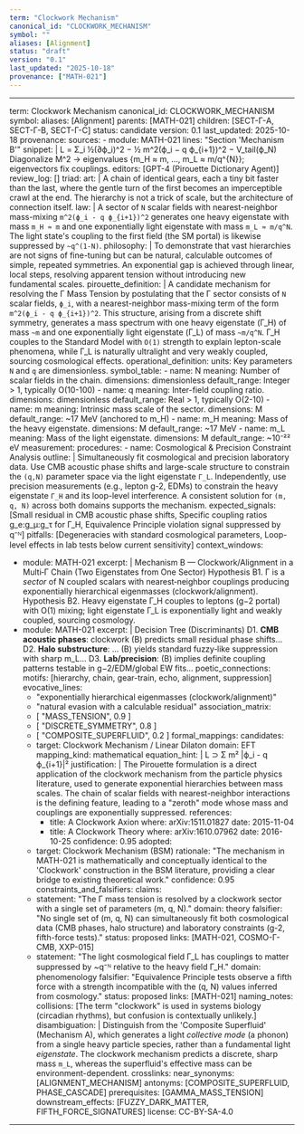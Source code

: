 ```yaml
---
term: "Clockwork Mechanism"
canonical_id: "CLOCKWORK_MECHANISM"
symbol: ""
aliases: [Alignment]
status: "draft"
version: "0.1"
last_updated: "2025-10-18"
provenance: ["MATH-021"]
---
```


---
term: Clockwork Mechanism
canonical_id: CLOCKWORK_MECHANISM
symbol: 
aliases: [Alignment]
parents: [MATH-021]
children: [SECT-Γ-A, SECT-Γ-B, SECT-Γ-C]
status: candidate
version: 0.1
last_updated: 2025-10-18
provenance:
  sources:
    - module: MATH-021
      lines: "Section 'Mechanism B'"
      snippet: |
        L = Σ_i ½(∂ϕ_i)^2 − ½ m^2(ϕ_i − q ϕ_{i+1})^2 − V_tail(ϕ_N)
        Diagonalize M^2 → eigenvalues {m_H ≈ m, …, m_L ≈ m/q^{N}}; eigenvectors fix couplings.
  editors: [GPT-4 (Pirouette Dictionary Agent)]
  review_log: []
triad:
  art: |
    A chain of identical gears, each a tiny bit faster than the last, where the gentle turn of the first becomes an imperceptible crawl at the end. The hierarchy is not a trick of scale, but the architecture of connection itself.
  law: |
    A sector of `N` scalar fields with nearest-neighbor mass-mixing `m^2(ϕ_i - q ϕ_{i+1})^2` generates one heavy eigenstate with mass `m_H ≈ m` and one exponentially light eigenstate with mass `m_L ≈ m/q^N`. The light state's coupling to the first field (the SM portal) is likewise suppressed by `~q^(1-N)`.
  philosophy: |
    To demonstrate that vast hierarchies are not signs of fine-tuning but can be natural, calculable outcomes of simple, repeated symmetries. An exponential gap is achieved through linear, local steps, resolving apparent tension without introducing new fundamental scales.
pirouette_definition: |
  A candidate mechanism for resolving the Γ Mass Tension by postulating that the Γ sector consists of `N` scalar fields, `ϕ_i`, with a nearest-neighbor mass-mixing term of the form `m^2(ϕ_i - q ϕ_{i+1})^2`. This structure, arising from a discrete shift symmetry, generates a mass spectrum with one heavy eigenstate (Γ_H) of mass `~m` and one exponentially light eigenstate (Γ_L) of mass `~m/q^N`. Γ_H couples to the Standard Model with `O(1)` strength to explain lepton-scale phenomena, while Γ_L is naturally ultralight and very weakly coupled, sourcing cosmological effects.
operational_definition:
  units: Key parameters `N` and `q` are dimensionless.
  symbol_table:
    - name: N
      meaning: Number of scalar fields in the chain.
      dimensions: dimensionless
      default_range: Integer > 1, typically O(10-100)
    - name: q
      meaning: Inter-field coupling ratio.
      dimensions: dimensionless
      default_range: Real > 1, typically O(2-10)
    - name: m
      meaning: Intrinsic mass scale of the sector.
      dimensions: M
      default_range: ~17 MeV (anchored to m_H)
    - name: m_H
      meaning: Mass of the heavy eigenstate.
      dimensions: M
      default_range: ~17 MeV
    - name: m_L
      meaning: Mass of the light eigenstate.
      dimensions: M
      default_range: ~10⁻²² eV
  measurement:
    procedures:
      - name: Cosmological & Precision Constraint Analysis
        outline: |
          Simultaneously fit cosmological and precision laboratory data. Use CMB acoustic phase shifts and large-scale structure to constrain the `(q,N)` parameter space via the light eigenstate `Γ_L`. Independently, use precision measurements (e.g., lepton g-2, EDMs) to constrain the heavy eigenstate `Γ_H` and its loop-level interference. A consistent solution for `(m, q, N)` across both domains supports the mechanism.
        expected_signals: [Small residual in CMB acoustic phase shifts, Specific coupling ratios g_e:g_μ:g_τ for Γ_H, Equivalence Principle violation signal suppressed by q⁻ᴺ]
        pitfalls: [Degeneracies with standard cosmological parameters, Loop-level effects in lab tests below current sensitivity]
context_windows:
  - module: MATH-021
    excerpt: |
      Mechanism B — Clockwork/Alignment in a Multi‑Γ Chain (Two Eigenstates from One Sector)
      Hypothesis B1. Γ is a *sector* of N coupled scalars with nearest‑neighbor couplings producing exponentially hierarchical eigenmasses (clockwork/alignment).
      Hypothesis B2. Heavy eigenstate Γ_H couples to leptons (g−2 portal) with O(1) mixing; light eigenstate Γ_L is exponentially light and weakly coupled, sourcing cosmology.
  - module: MATH-021
    excerpt: |
      Decision Tree (Discriminants)
      D1. **CMB acoustic phases**: clockwork (B) predicts small residual phase shifts...
      D2. **Halo substructure**: ... (B) yields standard fuzzy‑like suppression with sharp m_L...
      D3. **Lab/precision**: (B) implies definite coupling patterns testable in g−2/EDM/global EW fits...
poetic_connections:
  motifs: [hierarchy, chain, gear-train, echo, alignment, suppression]
  evocative_lines:
    - "exponentially hierarchical eigenmasses (clockwork/alignment)"
    - "natural evasion with a calculable residual"
  association_matrix:
    - [ "MASS_TENSION", 0.9 ]
    - [ "DISCRETE_SYMMETRY", 0.8 ]
    - [ "COMPOSITE_SUPERFLUID", 0.2 ]
formal_mappings:
  candidates:
    - target: Clockwork Mechanism / Linear Dilaton
      domain: EFT
      mapping_kind: mathematical
      equation_hint: |
        L ⊃ Σ m² |ϕ_i - q ϕ_{i+1}|²
      justification: |
        The Pirouette formulation is a direct application of the clockwork mechanism from the particle physics literature, used to generate exponential hierarchies between mass scales. The chain of scalar fields with nearest-neighbor interactions is the defining feature, leading to a "zeroth" mode whose mass and couplings are exponentially suppressed.
      references:
        - title: A Clockwork Axion
          where: arXiv:1511.01827
          date: 2015-11-04
        - title: A Clockwork Theory
          where: arXiv:1610.07962
          date: 2016-10-25
      confidence: 0.95
  adopted:
    - target: Clockwork Mechanism (BSM)
      rationale: "The mechanism in MATH-021 is mathematically and conceptually identical to the 'Clockwork' construction in the BSM literature, providing a clear bridge to existing theoretical work."
      confidence: 0.95
constraints_and_falsifiers:
  claims:
    - statement: "The Γ mass tension is resolved by a clockwork sector with a single set of parameters (m, q, N)."
      domain: theory
      falsifier: "No single set of (m, q, N) can simultaneously fit both cosmological data (CMB phases, halo structure) and laboratory constraints (g-2, fifth-force tests)."
      status: proposed
      links: [MATH-021, COSMO-Γ-CMB, XXP-015]
    - statement: "The light cosmological field Γ_L has couplings to matter suppressed by ~q⁻ᴺ relative to the heavy field Γ_H."
      domain: phenomenology
      falsifier: "Equivalence Principle tests observe a fifth force with a strength incompatible with the (q, N) values inferred from cosmology."
      status: proposed
      links: [MATH-021]
naming_notes:
  collisions: [The term "clockwork" is used in systems biology (circadian rhythms), but confusion is contextually unlikely.]
  disambiguation: |
    Distinguish from the 'Composite Superfluid' (Mechanism A), which generates a light *collective mode* (a phonon) from a single heavy particle species, rather than a fundamental light *eigenstate*. The clockwork mechanism predicts a discrete, sharp mass `m_L`, whereas the superfluid's effective mass can be environment-dependent.
crosslinks:
  near_synonyms: [ALIGNMENT_MECHANISM]
  antonyms: [COMPOSITE_SUPERFLUID, PHASE_CASCADE]
  prerequisites: [GAMMA_MASS_TENSION]
  downstream_effects: [FUZZY_DARK_MATTER, FIFTH_FORCE_SIGNATURES]
license: CC-BY-SA-4.0
---